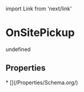 import Link from 'next/link'
# OnSitePickup

undefined

## Properties

<Grid>
* [](/Properties/Schema.org/)

</Grid>

